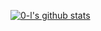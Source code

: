 [![0-l's github stats](https://github-readme-stats.vercel.app/api?username=0-l&show_icons=true)](https://0-l.github.io/homepage/)
